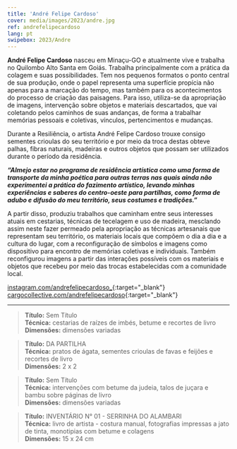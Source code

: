 ```yaml
---
title: 'André Felipe Cardoso'
cover: media/images/2023/andre.jpg
ref: andrefelipecardoso
lang: pt
swipebox: 2023/Andre
---
```


**André Felipe Cardoso** nasceu em Minaçu-GO e atualmente vive e trabalha no Quilombo Alto Santa em Goiás. Trabalha principalmente com a prática da colagem e suas possibilidades. Tem nos pequenos formatos o ponto central de sua produção, onde o papel representa uma superfície propícia não apenas para a marcação do tempo, mas também para os acontecimentos do processo de criação das paisagens. Para isso, utiliza-se da apropriação de imagens, intervenção sobre objetos e materiais descartados, que vai coletando pelos caminhos de suas andanças, de forma a trabalhar memórias pessoais e coletivas, vínculos, pertencimentos e mudanças.

Durante a Resiliência, o artista André Felipe Cardoso trouxe consigo sementes crioulas do seu território e por meio da troca destas obteve palhas, fibras naturais, madeiras e outros objetos que possam ser utilizados durante o período da residência. 

**_“Almejo estar no programa de residência artística como uma forma de transporte da minha poética para outras terras nas quais ainda não experimentei a prática do fazimento artístico, levando minhas experiências e saberes do centro-oeste para partilhas, como forma de adubo e difusão do meu território, seus costumes e tradições.”_**

A partir disso, produziu trabalhos que caminham entre seus interesses atuais em cestarias, técnicas de tecelagem e uso de madeira, mesclando assim neste fazer permeado pela apropriação as técnicas artesanais que representam seu território, os materiais locais que compõem o dia a dia e a cultura do lugar, com a reconfiguração de símbolos e imagens como dispositivo para encontro de memórias coletivas e individuais. Também reconfigurou imagens a partir das interações possíveis com os materiais e objetos que recebeu por meio das trocas estabelecidas com a comunidade local.

[instagram.com/andrefelipecardoso_](https://www.instagram.com/andrefelipecardoso_){:target="_blank"}  
[cargocollective.com/andrefelipecardoso](https://www.cargocollective.com/andrefelipecardoso){:target="_blank"}

---

> **Título:** Sem Título  
> **Técnica:** cestarias de raízes de imbés, betume e recortes de livro  
> **Dimensões:** dimensões variadas 

> **Título:** DA PARTILHA  
> **Técnica:** pratos de ágata, sementes crioulas de favas e feijões e recortes de livro  
> **Dimensões:** 2 x 2

> **Título:** Sem Título  
> **Técnica:** intervenções com betume da judeia, talos de juçara e bambu sobre páginas de livro  
> **Dimensões:** dimensões variadas 

> **Título:** INVENTÁRIO N° 01 - SERRINHA DO ALAMBARI  
> **Técnica:** livro de artista - costura manual, fotografias impressas a jato de tinta, monotipias com betume e colagens  
> **Dimensões:** 15 x 24 cm


